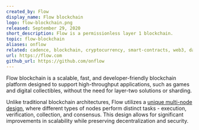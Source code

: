 ```yaml
---
created_by: Flow
display_name: Flow blockchain
logo: flow-blockchain.png
released: September 29, 2020
short_description: Flow is a permissionless layer 1 blockchain.
topic: flow-blockchain
aliases: onflow
related: cadence, blockchain, cryptocurrency, smart-contracts, web3, dapps
url: https://flow.com
github_url: https://github.com/onflow
---
```

Flow blockchain is a scalable, fast, and developer-friendly blockchain platform designed to support high-throughput applications, such as games and digital collectibles, without the need for layer-two solutions or sharding.

Unlike traditional blockchain architectures, Flow utilizes a [unique multi-node design](https://flow.com/primer#primer-how-flow-works), where different types of nodes perform distinct tasks - execution, verification, collection, and consensus. This design allows for significant improvements in scalability while preserving decentralization and security.
